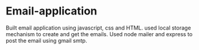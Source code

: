 # Email-application
Built email application using javascript, css and HTML.
used local storage mechanism to create and get the emails.
Used node mailer and express to post the email using gmail smtp.
